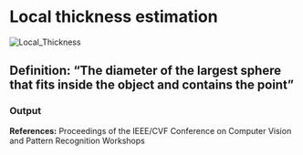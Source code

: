 # Local thickness estimation

![Local_Thickness](https://github.com/user-attachments/assets/9ae05380-dc0b-404d-907c-67e791031712)

**Definition:** “The diameter of the largest sphere that fits inside the object and contains the point”
---
### Output


**References:** Proceedings of the IEEE/CVF Conference on Computer Vision and Pattern Recognition Workshops
